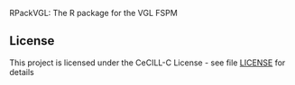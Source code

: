 RPackVGL: The R package for the VGL FSPM




## License

This project is licensed under the CeCILL-C License - see file [LICENSE](LICENSE) for details
